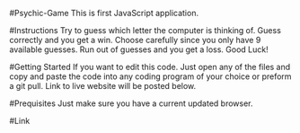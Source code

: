 #Psychic-Game
This is first JavaScript application.

#Instructions
Try to guess which letter the computer is thinking of. Guess correctly and you get a win. Choose carefully since you only have 9 available guesses. Run out of guesses and you get a loss. Good Luck!

#Getting Started
If you want to edit this code. Just open any of the files and copy and paste the code into any coding program of your choice or preform a git pull. Link to live website will be posted below.

#Prequisites
Just make sure you have a current updated browser.

#Link
